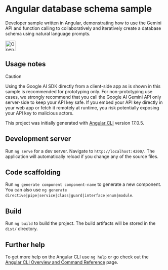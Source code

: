 # Angular database schema sample

Developer sample written in Angular, demonstrating how to use the Gemini API and
function calling to collaboratively and iteratively create a database schema
using natural language prompts.

<a href="https://idx.google.com/import?url=https://github.com/google-gemini/angular-database-schema-sample">
<picture>
  <source media="(prefers-color-scheme: dark)" srcset="https://cdn.idx.dev/btn/open_dark_32@2x.png">
  <source media="(prefers-color-scheme: light)" srcset="https://cdn.idx.dev/btn/open_light_32@2x.png">
  <img height="32" alt="Open in IDX" src="https://cdn.idx.dev/btn/open_purple_32@2x.png">
</picture>
</a>

## Usage notes

> [!CAUTION]
> Using the Google AI SDK directly from a client-side app as is shown in
> this sample is recommended for prototyping only. For non-prototyping use
> cases, we strongly recommend that you call the Google AI Gemini API only
> server-side to keep your API key safe. If you embed your API key directly in
> your web app or fetch it remotely at runtime, you risk potentially exposing
> your API key to malicious actors.

This project was initially generated with
[Angular CLI](https://github.com/angular/angular-cli) version 17.0.5.

## Development server

Run `ng serve` for a dev server. Navigate to `http://localhost:4200/`.
The application will automatically reload if you change any of the source files.

## Code scaffolding

Run `ng generate component component-name` to generate a new component.
You can also use `ng generate directive|pipe|service|class|guard|interface|enum|module`.

## Build

Run `ng build` to build the project.
The build artifacts will be stored in the `dist/` directory.

## Further help

To get more help on the Angular CLI use `ng help` or go check out the
[Angular CLI Overview and Command Reference](https://angular.io/cli) page.
